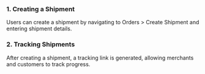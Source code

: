 ### 1. Creating a Shipment
Users can create a shipment by navigating to Orders > Create Shipment and entering shipment details.

### 2. Tracking Shipments
After creating a shipment, a tracking link is generated, allowing merchants and customers to track progress.
